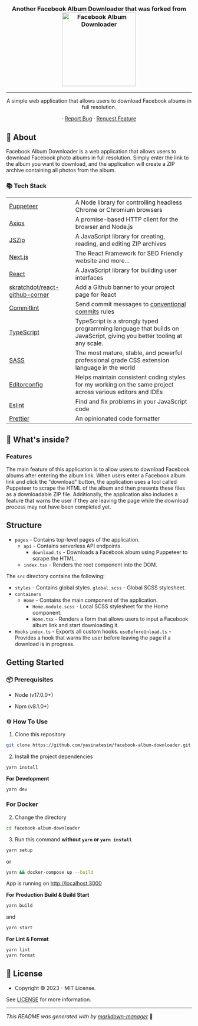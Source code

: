 <h3 align="center">

Another Facebook Album Downloader that was forked from   <a  href="https://github.com/yasinatesim/facebook-album-downloader"><img src="https://yasinates.com/facebook-album-downloader.png" alt="Facebook Album Downloader" width="200" /></a>
</h3>

<hr />

<p  align="center">A simple web application that allows users to download Facebook albums in full resolution.</p>

<p align="center">
  · <a href="https://github.com/yasinatesim/facebook-album-downloader/issues">Report Bug</a>
  · <a href="https://github.com/yasinatesim/facebook-album-downloader/issues">Request Feature</a>
</p>

## 📖 About

Facebook Album Downloader is a web application that allows users to download Facebook photo albums in full resolution. Simply enter the link to the album you want to download, and the application will create a ZIP archive containing all photos from the album.

### 📚 Tech Stack

<table>
</tr>
  <tr>
  <td><a href="https://pptr.dev/">Puppeteer</a></td>
  <td>A Node library for controlling headless Chrome or Chromium browsers</td>
</tr>
<tr>
  <td><a href="https://axios-http.com/">Axios</a></td>
  <td>A promise-based HTTP client for the browser and Node.js</td>
</tr>
<tr>
  <td><a href="https://www.npmjs.com/package/jszip">JSZip</a></td>
  <td>A JavaScript library for creating, reading, and editing ZIP archives</td>
  <tr>
    <td><a href="https://nextjs.org/">Next.js</a></td>
    <td>The React Framework for SEO Friendly website and more...</td>
  </tr>
  <tr>
  <td><a href="https://reactjs.org/">React</a></td>
  <td>A JavaScript library for building user interfaces</td>
</tr>
 <tr>
    <td> <a href="https://github.com/skratchdot/react-github-corner">skratchdot/react-github-corner</a></td>
    <td>Add a Github banner to your project page for React</td>
  </tr>
  <tr>
    <td> <a href="https://github.com/conventional-changelog/commitlint">Commitlint</a></td>
    <td>Send commit messages to <a href="https://www.conventionalcommits.org/en/v1.0.0/">conventional commits</a> rules</td>
  </tr>
  <tr>
    <td><a href="https://www.typescriptlang.org/">TypeScript</a></td>
    <td>TypeScript is a strongly typed programming language that builds on JavaScript, giving you better tooling at any scale.</td>
  </tr>
  <tr>
    <td><a href="https://sass-lang.com/">SASS</a></td>
    <td>The most mature, stable, and powerful professional grade CSS extension language in the world</td>
  </tr>
  <tr>
    <td><a href="https://editorconfig.org/">Editorconfig</a></td>
    <td>Helps maintain consistent coding styles for my working on the same project across various editors and IDEs</td>
  </tr>
  <tr>
    <td><a href="https://eslint.org/">Eslint</a></td>
    <td>Find and fix problems in your JavaScript code</td>
  </tr>
  <tr>
    <td><a href="https://prettier.io/">Prettier</a></td>
    <td>An opinionated code formatter</td>
  </tr>
</table>

## 🧐 What's inside?

### Features

The main feature of this application is to allow users to download Facebook albums after entering the album link. When users enter a Facebook album link and click the "download" button, the application uses a tool called Puppeteer to scrape the HTML of the album and then presents these files as a downloadable ZIP file. Additionally, the application also includes a feature that warns the user if they are leaving the page while the download process may not have been completed yet.

## Structure

- `pages` - Contains top-level pages of the application.
  - `api` - Contains serverless API endpoints.
    - `download.ts` - Downloads a Facebook album using Puppeteer to scrape the HTML.
  - `index.tsx` - Renders the root component into the DOM.

The `src` directory contains the following:

- `styles` - Contains global styles.
  `global.scss` - Global SCSS stylesheet.
- `containers`
  - `Home` - Contains the main component of the application.
    - `Home.module.scss` - Local SCSS stylesheet for the Home component.
    - `Home.tsx` - Renders a form that allows users to input a Facebook album link and start downloading it.
- `Hooks`
  `index.ts` - Exports all custom hooks.
  `useBeforeUnload.ts` - Provides a hook that warns the user before leaving the page if a download is in progress.

## Getting Started

### 📦 Prerequisites

- Node (v17.0.0+)

- Npm (v8.1.0+)

### ⚙️ How To Use

1.  Clone this repository

```bash
git clone https://github.com/yasinatesim/facebook-album-downloader.git
```

2. Install the project dependencies

```bash
yarn install
```

**For Development**

```bash
yarn dev
```

### For Docker

2. Change the directory

```bash
cd facebook-album-downloader
```

3. Run this command **without `yarn` or `yarn install`**

```bash
yarn setup
```

or

```bash
yarn && docker-compose up --build
```

App is running on [http://localhost:3000](http://localhost:3000)

**For Production Build &amp; Build Start**

```bash
yarn build
```

and

```bash
yarn start
```

**For Lint &amp; Format**

```bash
yarn lint
yarn format
```

## 🔑 License

- Copyright © 2023 - MIT License.

See [LICENSE](https://github.com/yasinatesim/facebook-album-downloader/blob/main/LICENSE) for more information.

---

_This README was generated with by [markdown-manager](https://github.com/yasinatesim/markdown-manager)_ 🥲
